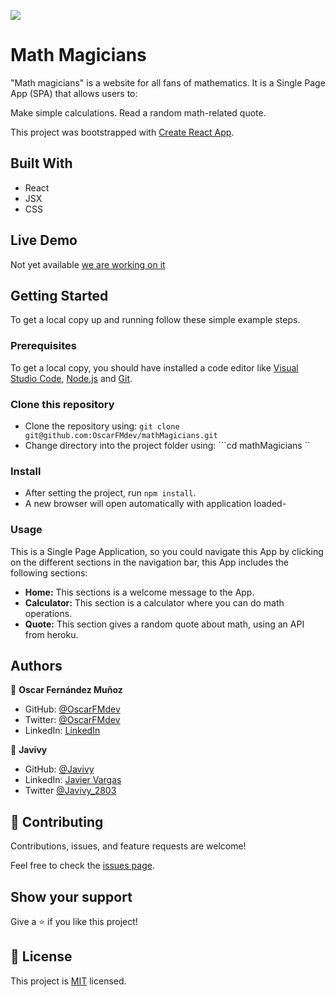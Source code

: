 ![](https://img.shields.io/badge/Microverse-blueviolet)

# Math Magicians

"Math magicians" is a website for all fans of mathematics. It is a Single Page App (SPA) that allows users to:

Make simple calculations.
Read a random math-related quote.

This project was bootstrapped with [Create React App](https://github.com/facebook/create-react-app).


## Built With

- React
- JSX
- CSS

## Live Demo

Not yet available [we are working on it](https://giphy.com/gifs/reactionseditor-cat-typing-ule4vhcY1xEKQ)


## Getting Started

To get a local copy up and running follow these simple example steps.

### Prerequisites
To get a local copy, you should have installed a code editor like [Visual Studio Code](https://code.visualstudio.com/download), [Node.js](https://nodejs.org/en/download/) and [Git](https://git-scm.com/downloads).
### Clone this repository
- Clone the repository using: ``` git clone git@github.com:OscarFMdev/mathMagicians.git ```
- Change directory into the project folder using: ```cd mathMagicians ``
### Install
- After setting the project, run ``` npm install ```.
- A new browser will open automatically with application loaded-

### Usage
This is a Single Page Application, so you could navigate this App by clicking on the different sections in the navigation bar, this App includes the following sections:
- **Home:** This sections is a welcome message to the App.
- **Calculator:** This section is a calculator where you can do math operations.
- **Quote:** This section gives a random quote about math, using an API from heroku.

## Authors

👤 **Oscar Fernández Muñoz**

- GitHub: [@OscarFMdev](https://github.com/OscarFMdev)
- Twitter: [@OscarFMdev](https://twitter.com/OscarFMdev)
- LinkedIn: [LinkedIn](https://linkedin.com/in/OscarFMdev)

👤 **Javivy**

- GitHub: [@Javivy](https://github.com/Javivy)
- LinkedIn: [Javier Vargas](https://www.linkedin.com/in/javier-alejandro-vargas-ortega)
- Twitter [@Javivy_2803](https://twitter.com/Javivy_2803)

## 🤝 Contributing

Contributions, issues, and feature requests are welcome!

Feel free to check the [issues page](../../issues/).

## Show your support

Give a ⭐️ if you like this project!

<!-- ## Acknowledgments -->


## 📝 License

This project is [MIT](./MIT.md) licensed.

